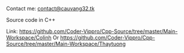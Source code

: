 Contact me: contact@cauvang32.tk  

Source code in C++  

Link: https://github.com/Coder-Vippro/Cpp-Source/tree/master/Main-Workspace/Colinh Or https://github.com/Coder-Vippro/Cpp-Source/tree/master/Main-Workspace/Thaytuong  
